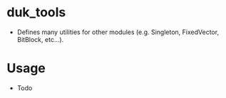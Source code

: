 # duk_tools
- Defines many utilities for other modules (e.g. Singleton, FixedVector, BitBlock, etc...).

# Usage
- Todo